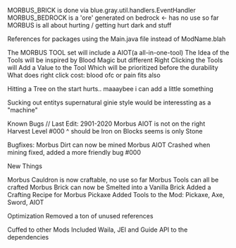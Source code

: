 MORBUS_BRICK is done via blue.gray.util.handlers.EventHandler
MORBUS_BEDROCK is a 'ore' generated on bedrock <- has no use so far
MORBUS is all about hurting / getting hurt dark and stuff

References for packages using the Main.java file instead of ModName.blah 

The MORBUS TOOL set will include a AIOT(a all-in-one-tool)
The Idea of the Tools will be inspired by Blood Magic but different
Right Clicking the Tools will Add a Value to the Tool
Which will be prioritized before the durability
What does right click cost: blood ofc or pain fits also

Hitting a Tree on the start hurts.. maaaybee i can add a little something

Sucking out entitys supernatural ginie style would be interessting as a "machine"

Known Bugs // Last Edit: 2901-2020
Morbus AIOT is not on the right Harvest Level #000
^ should be Iron on Blocks seems is only Stone

Bugfixes:
Morbus Dirt can now be mined
Morbus AIOT Crashed when mining fixed, added a more friendly bug #000

New Things

Morbus Cauldron is now craftable, no use so far
Morbus Tools can all be crafted
Morbus Brick can now be Smelted into a Vanilla Brick
Added a Crafting Recipe for Morbus Pickaxe
Added Tools to the Mod: Pickaxe, Axe, Sword, AIOT

Optimization
Removed a ton of unused references

Cuffed to other Mods
Included Waila, JEI and Guide API to the dependencies
